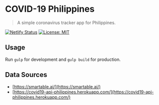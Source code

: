 # COVID-19 Philippines

> A simple coronavirus tracker app for Philippines.

[![Netlify Status](https://api.netlify.com/api/v1/badges/f9a8cbae-e346-4692-bd0d-d0f52ad4d544/deploy-status)](https://app.netlify.com/sites/covid19-philippines/deploys)
[![License: MIT](https://img.shields.io/badge/License-MIT-yellow.svg)](https://opensource.org/licenses/MIT)

## Usage
Run `gulp` for development and `gulp build` for production.

## Data Sources
* [https://smartable.ai/](https://smartable.ai/)
* [https://covid19-api-philippines.herokuapp.com/](https://covid19-api-philippines.herokuapp.com/)

